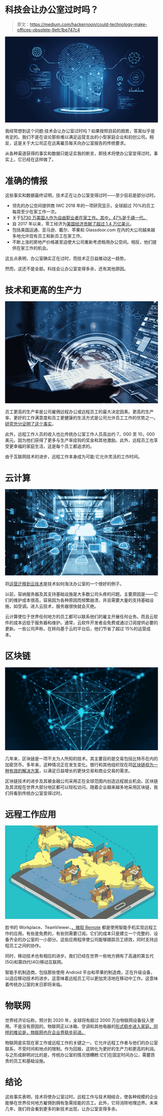 # 科技会让办公室过时吗？

> 原文：<https://medium.com/hackernoon/could-technology-make-offices-obsolete-9efc1be747c4>

![](img/709f2254691af35f5158eaae960f38a7.png)

我经常想到这个问题:技术会让办公室过时吗？如果按照目前的趋势，答案似乎是肯定的。我们不是在谈论那些难以满足运营支出的小型家庭企业和初创公司。相反，这是关于大公司正在远离雇员每天向办公室报告的传统要求。

从各种渠道获得的事实和数据只能证实我的断言，即技术将使办公室变得过时。事实上，它已经在这样做了。

# 准确的情报

这些事实和数据最终证明，技术正在让办公室变得过时——至少目前是部分过时。

*   领先的办公空间提供商 IWC 2018 年的一项研究显示，全球超过 70%的员工每周至少在家工作一次。
*   关于[5730 万美国人作为自由职业者在家工作。其中，47%是千禧一代。](https://www.upwork.com/press/2017/10/17/freelancing-in-america-2017/)
*   自 2017 年以来，零工经济为[美国经济贡献了超过 1.4 万亿美元](https://www.statista.com/topics/4891/gig-economy-in-the-us/)。
*   包括美国运通、亚马逊、戴尔、苹果和 Glassdoor.com 在内的大公司越来越多地允许现有员工和新员工在家工作。
*   不断上涨的房地产价格甚至迫使大公司重新考虑租用办公空间。相反，他们提供在家工作的机会。

这五点表明，办公室确实正在过时，而技术正日益推动这一趋势。

然而，这还不是全部。科技会让办公室变得多余，还有其他原因。

# 技术和更高的生产力

![](img/9810890c67920471ae7a7875f0d66e22.png)

员工更高的生产率是公司雇佣远程办公或远程员工的最大决定因素。更高的生产率、更好的工作满意度和员工更健康的生活方式是公司允许员工工作的优势之一。[研究充分证明了这个事实](https://www.inc.com/scott-mautz/a-2-year-stanford-study-shows-astonishing-productivity-boost-of-working-from-home.html)。

此外，远程工作人员的收入也比传统办公室工作人员高出约 7，000 至 10，000 美元。因为他们获得了更多与生产率挂钩的奖金和其他激励。此外，远程员工也享受更幸福的家庭生活，这是每个员工都追求的。

由于互联网技术的进步，远程工作本身成为可能:它允许灵活的工作时间。

# 云计算

![](img/3bd17fd14e04fed260a4d0b039e9b923.png)

将[运营迁移到云技术](/the-crossover-cast/the-drive-to-not-drive-whats-behind-the-remote-work-revolution-d9ee5c28dd99)是技术如何淘汰办公室的一个很好的例子。

以前，容纳服务器及其支持基础设施是大多数公司头疼的问题。主要原因是——它们的维护成本很高，容易因为各种原因而频繁崩溃，并且需要大量的支持基础设施，如空调。进入云技术，服务器很快就会灭绝。

云计算使位于世界任何地方的员工都可以联系他们的雇主开展任何业务。而且云软件的成本远低于服务器和维护。通常，云软件开发者会免费或通过订阅提供必要的更新。一些公司声称，在转向基于云的平台后，他们节省了超过 15%的运营成本。

# 区块链

![](img/94f6224a11276d029512a39e5a30297c.png)

几年来，区块链是一项不太为人所知的技术。其主要目的是交易包括比特币在内的加密货币。多年来，这种情况正在发生变化。银行和其他组织现在将[区块链视为一种有效的解决方案](https://www.blockchain-council.org/blockchain/blockchain-technology-encouraging-freelancers-to-work-remotely/)，以满足日益增长的更快交易和商业交易的需求。

区块链技术的进步及其被金融公司采用正在全球范围内创造远程就业机会。区块链及其流程在世界大部分地区都可以轻松访问。随着企业越来越多地采用区块链，我们将看到传统办公室变得过时。

# 远程工作应用

![](img/6b51bdf1c2b08fe75ee5dca5ba9d7e97.png)

脸书的 Workplace、TeamViewer、[、微软 Remote](https://play.google.com/store/apps/details?id=com.microsoft.rdc.android) 都是使用智能手机实现远程工作的应用。有些是免费的，有些则需要订阅。它们的成本只是建立一个完整的、设备齐全的办公室的一小部分。这些应用程序使公司能够跟踪员工绩效，同时支持远程员工之间的协作。

同时，移动技术也有相应的进步。我们已经在世界一些地方拥有了高速的第五代(5G)和第四代(4G)移动互联网。

智能手机制造商，包括那些使用 Android 平台和苹果的制造商，正在升级设备，以适应移动技术的进步。这意味着远程员工可以更加灵活地在移动中工作。这意味着传统办公室的末日即将来临。

# 物联网

世界经济论坛称，预计到 2020 年，全球将有超过 2000 万台物联网设备投入使用。不是没有原因的。物联网正以冰箱、空调和其他电器的[形式稳步进入家庭。同样的推论是，物联网也在企业界稳步前进。](https://bestproductslist.in/best-refrigerators-in-india/)

物联网是实现在家工作或远程工作的关键之一。它允许远程工作者与他们的办公室联系，不受时间和地点的限制。作为回报，这转化为更好的生产力和更高的利润。与之形成鲜明对比的是，传统办公室的情况很糟糕:它们在固定时间办公，需要昂贵的员工和基础设施。

# 结论

这些事实表明，技术将使办公室过时。远程工作与技术相结合，使各种规模的企业能够在世界任何地方雇佣到拥有急需技能的员工。此外，它将消除地理边界。未来几年，我们将会看到更多的新技术出现，让办公室变得多余。